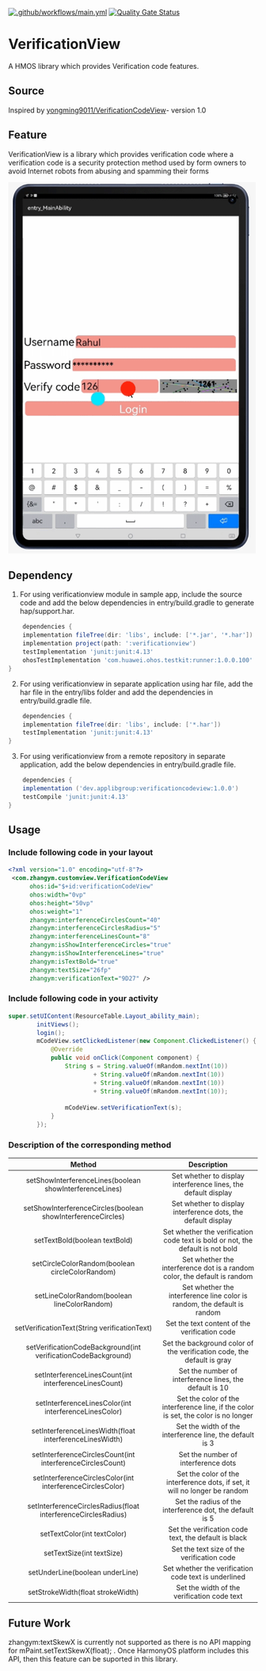 [![.github/workflows/main.yml](https://github.com/applibgroup/VerificationCodeView/actions/workflows/main.yml/badge.svg)](https://github.com/applibgroup/VerificationCodeView/actions/workflows/main.yml)  [![Quality Gate Status](https://sonarcloud.io/api/project_badges/measure?project=applibgroup_VerificationCodeView&metric=alert_status)](https://sonarcloud.io/summary/new_code?id=applibgroup_VerificationCodeView)

# VerificationView

A HMOS library which provides Verification code features.

## Source

Inspired by [yongming9011/VerificationCodeView](https://github.com/yongming9011/VerificationCodeView)- version 1.0

## Feature
VerificationView is a library which provides verification code where a 
verification code is a security protection method used by form owners to 
avoid Internet robots from abusing and spamming their forms

<img src="Screenshot/VerificationView.gif" width="500">


## Dependency
1. For using verificationview module in sample app, include the source code and add the below dependencies in entry/build.gradle to generate hap/support.har.
```groovy
    dependencies {
    implementation fileTree(dir: 'libs', include: ['*.jar', '*.har'])
    implementation project(path: ':verificationview')
    testImplementation 'junit:junit:4.13'
    ohosTestImplementation 'com.huawei.ohos.testkit:runner:1.0.0.100'
}
```
2. For using verificationview in separate application using har file, add the har file in the entry/libs folder and add the dependencies in entry/build.gradle file.
```groovy
    dependencies {
    implementation fileTree(dir: 'libs', include: ['*.har'])
    testImplementation 'junit:junit:4.13'
}
```
3. For using verificationview from a remote repository in separate application, add the below dependencies in entry/build.gradle file.
``` groovy
    dependencies {
    implementation ('dev.applibgroup:verificationcodeview:1.0.0')
    testCompile 'junit:junit:4.13'
}
```

## Usage
### Include following code in your layout
``` xml
<?xml version="1.0" encoding="utf-8"?>
 <com.zhangym.customview.VerificationCodeView
      ohos:id="$+id:verificationCodeView"
      ohos:width="0vp"
      ohos:height="50vp"
      ohos:weight="1"
      zhangym:interferenceCirclesCount="40"
      zhangym:interferenceCirclesRadius="5"
      zhangym:interferenceLinesCount="8"
      zhangym:isShowInterferenceCircles="true"
      zhangym:isShowInterferenceLines="true"
      zhangym:isTextBold="true"
      zhangym:textSize="26fp"
      zhangym:verificationText="9D27" />
```

### Include following code in your activity
``` java 
super.setUIContent(ResourceTable.Layout_ability_main);
        initViews();
        login();
        mCodeView.setClickedListener(new Component.ClickedListener() {
            @Override
            public void onClick(Component component) {
                String s = String.valueOf(mRandom.nextInt(10))
                        + String.valueOf(mRandom.nextInt(10))
                        + String.valueOf(mRandom.nextInt(10))
                        + String.valueOf(mRandom.nextInt(10));

                mCodeView.setVerificationText(s);
            }
        });
```

### Description of the corresponding method

|                    Method                   |             Description             |
| :--------------------------------------: | :------------------------: |
| setShowInterferenceLines(boolean showInterferenceLines) |      Set whether to display interference lines, the default display       |
| setShowInterferenceCircles(boolean showInterferenceCircles) |      Set whether to display interference dots, the default display       |
|      setTextBold(boolean textBold)       |     Set whether the verification code text is bold or not, the default is not bold      |
| setCircleColorRandom(boolean circleColorRandom) |    Set whether the interference dot is a random color, the default is random     |
| setLineColorRandom(boolean lineColorRandom) |    Set whether the interference line color is random, the default is random     |
| setVerificationText(String verificationText) |         Set the text content of the verification code          |
| setVerificationCodeBackground(int verificationCodeBackground) |      Set the background color of the verification code, the default is gray       |
| setInterferenceLinesCount(int interferenceLinesCount) |      Set the number of interference lines, the default is 10      |
| setInterferenceLinesColor(int interferenceLinesColor) |  Set the color of the interference line, if the color is set, the color is no longer   |
| setInterferenceLinesWidth(float interferenceLinesWidth) |       Set the width of the interference line, the default is 3      |
| setInterferenceCirclesCount(int interferenceCirclesCount) |        Set the number of interference dots          |
| setInterferenceCirclesColor(int interferenceCirclesColor) |    Set the color of the interference dots, if set, it will no longer be random    |
| setInterferenceCirclesRadius(float interferenceCirclesRadius) |       Set the radius of the interference dot, the default is 5       |
|       setTextColor(int textColor)        |        Set the verification code text, the default is black        |
|        setTextSize(int textSize)         |         Set the text size of the verification code          |
|     setUnderLine(boolean underLine)      |       Set whether the verification code text is underlined       |
|    setStrokeWidth(float strokeWidth)     |         Set the width of the verification code text         |

## Future Work

zhangym:textSkewX is currently not supported as there is no API mapping for mPaint.setTextSkewX(float); . Once HarmonyOS platform includes this API, then this feature can be suported in this library.
